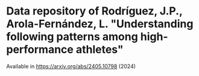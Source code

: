 # Data repository of Rodríguez, J.P., Arola-Fernández, L. "Understanding following patterns among high-performance athletes"

Available in https://arxiv.org/abs/2405.10798 (2024)
